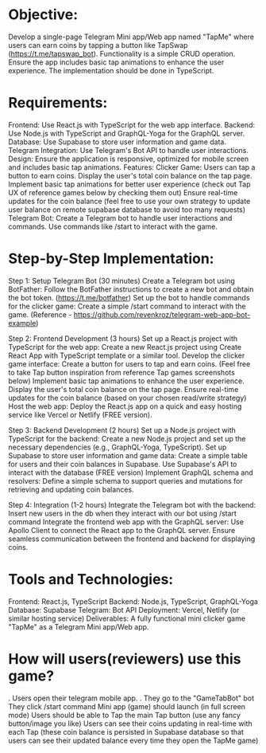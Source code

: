 # Objective: 
Develop a single-page Telegram Mini app/Web app named "TapMe" where users can earn coins by tapping a button like TapSwap (https://t.me/tapswap_bot). Functionality is a simple CRUD operation. Ensure the app includes basic tap animations to enhance the user experience. The implementation should be done in TypeScript. 


# Requirements:
Frontend: Use React.js with TypeScript for the web app interface.
Backend: Use Node.js with TypeScript and GraphQL-Yoga for the GraphQL server.
Database: Use Supabase to store user information and game data.
Telegram Integration: Use Telegram's Bot API to handle user interactions.
Design: Ensure the application is responsive,  optimized for mobile screen and includes basic tap animations.
Features:
Clicker Game:
Users can tap a button to earn coins.
Display the user's total coin balance on the tap page.
Implement basic tap animations for better user experience (check out Tap UX of reference games below by checking them out)
Ensure real-time updates for the coin balance (feel free to use your own strategy to update user balance on remote supabase database to avoid too many requests)
Telegram Bot:
Create a Telegram bot to handle user interactions and commands.
Use commands like /start to interact with the game.

# Step-by-Step Implementation:

Step 1: Setup Telegram Bot (30 minutes)
Create a Telegram bot using BotFather:
Follow the BotFather instructions to create a new bot and obtain the bot token.
(https://t.me/botfather)
Set up the bot to handle commands for the clicker game:
Create a simple /start command to interact with the game.
(Reference - https://github.com/revenkroz/telegram-web-app-bot-example)

Step 2: Frontend Development (3 hours)
Set up a React.js project with TypeScript for the web app:
Create a new React.js project using Create React App with TypeScript template or a similar tool.
Develop the clicker game interface:
Create a button for users to tap and earn coins. (Feel free to take Tap button inspiration from reference Tap games screenshots below)
Implement basic tap animations to enhance the user experience.
Display the user's total coin balance on the tap page.
Ensure real-time updates for the coin balance (based on your chosen read/write strategy)
Host the web app:
Deploy the React.js app on a quick and easy hosting service like Vercel or Netlify (FREE version).

Step 3: Backend Development (2 hours)
Set up a Node.js project with TypeScript for the backend:
Create a new Node.js project and set up the necessary dependencies (e.g., GraphQL-Yoga, TypeScript).
Set up Supabase to store user information and game data:
Create a simple table for users and their coin balances in Supabase.
Use Supabase's API to interact with the database (FREE version)
Implement GraphQL schema and resolvers:
Define a simple schema to support queries and mutations for retrieving and updating coin balances.

Step 4: Integration (1-2 hours)
Integrate the Telegram bot with the backend:
Insert new users in the db when they interact with our bot using /start command
Integrate the frontend web app with the GraphQL server:
Use Apollo Client to connect the React app to the GraphQL server.
Ensure seamless communication between the frontend and backend for displaying coins.



# Tools and Technologies:
Frontend: React.js, TypeScript
Backend: Node.js, TypeScript, GraphQL-Yoga
Database: Supabase
Telegram: Bot API 
Deployment: Vercel, Netlify (or similar hosting service)
Deliverables:
A fully functional mini clicker game "TapMe" as a Telegram Mini app/Web app.


# How will users(reviewers) use this game?
. Users open their telegram mobile app.
. They go to the "GameTabBot" bot
They click  /start command
Mini app (game) should launch (in full screen mode)
Users should be able to Tap the main Tap button (use any fancy button/image you like)
Users can see their coins updating in real-time with each Tap (these coin balance is persisted in Supabase database so that users can see their updated balance every time they open the TapMe game)
